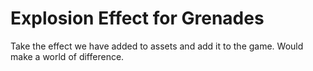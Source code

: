 # Explosion Effect for Grenades

Take the effect we have added to assets and add it to the game. Would make a world of difference.